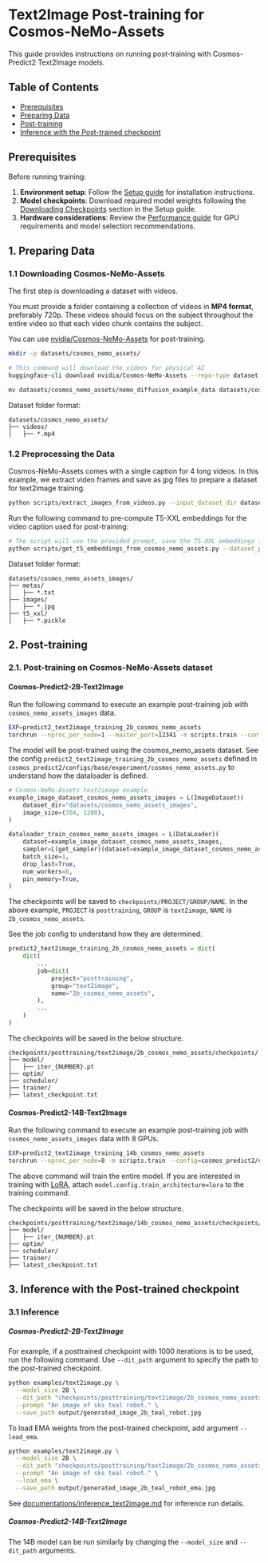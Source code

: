 # Text2Image Post-training for Cosmos-NeMo-Assets

This guide provides instructions on running post-training with Cosmos-Predict2 Text2Image models.

## Table of Contents
- [Prerequisites](#prerequisites)
- [Preparing Data](#1-preparing-data)
- [Post-training](#2-post-training)
- [Inference with the Post-trained checkpoint](#3-inference-with-the-post-trained-checkpoint)

## Prerequisites

Before running training:

1. **Environment setup**: Follow the [Setup guide](setup.md) for installation instructions.
2. **Model checkpoints**: Download required model weights following the [Downloading Checkpoints](setup.md#downloading-checkpoints) section in the Setup guide.
3. **Hardware considerations**: Review the [Performance guide](performance.md) for GPU requirements and model selection recommendations.


## 1. Preparing Data
### 1.1 Downloading Cosmos-NeMo-Assets

The first step is downloading a dataset with videos.

You must provide a folder containing a collection of videos in **MP4 format**, preferably 720p. These videos should focus on the subject throughout the entire video so that each video chunk contains the subject.

You can use [nvidia/Cosmos-NeMo-Assets](https://huggingface.co/datasets/nvidia/Cosmos-NeMo-Assets) for post-training.

```bash
mkdir -p datasets/cosmos_nemo_assets/

# This command will download the videos for physical AI
huggingface-cli download nvidia/Cosmos-NeMo-Assets --repo-type dataset --local-dir datasets/cosmos_nemo_assets/ --include "*.mp4*"

mv datasets/cosmos_nemo_assets/nemo_diffusion_example_data datasets/cosmos_nemo_assets/videos
```

Dataset folder format:
```
datasets/cosmos_nemo_assets/
├── videos/
│   ├── *.mp4
```

### 1.2 Preprocessing the Data

Cosmos-NeMo-Assets comes with a single caption for 4 long videos.
In this example, we extract video frames and save as jpg files to prepare a dataset for text2image training.
```bash
python scripts/extract_images_from_videos.py --input_dataset_dir datasets/cosmos_nemo_assets --output_dataset_dir datasets/cosmos_nemo_assets_images --stride 30
```

Run the following command to pre-compute T5-XXL embeddings for the video caption used for post-training:
```bash
# The script will use the provided prompt, save the T5-XXL embeddings in pickle format.
python scripts/get_t5_embeddings_from_cosmos_nemo_assets.py --dataset_path datasets/cosmos_nemo_assets_images --prompt "An image of sks teal robot." --is_image
```

Dataset folder format:
```
datasets/cosmos_nemo_assets_images/
├── metas/
│   ├── *.txt
├── images/
│   ├── *.jpg
├── t5_xxl/
│   ├── *.pickle
```

## 2. Post-training
### 2.1. Post-training on Cosmos-NeMo-Assets dataset
#### Cosmos-Predict2-2B-Text2Image

Run the following command to execute an example post-training job with `cosmos_nemo_assets_images` data.
```bash
EXP=predict2_text2image_training_2b_cosmos_nemo_assets
torchrun --nproc_per_node=1 --master_port=12341 -m scripts.train --config=cosmos_predict2/configs/base/config.py -- experiment=${EXP}
```

The model will be post-trained using the cosmos_nemo_assets dataset.
See the config `predict2_text2image_training_2b_cosmos_nemo_assets` defined in `cosmos_predict2/configs/base/experiment/cosmos_nemo_assets.py` to understand how the dataloader is defined.
```python
# Cosmos-NeMo-Assets text2image example
example_image_dataset_cosmos_nemo_assets_images = L(ImageDataset)(
    dataset_dir="datasets/cosmos_nemo_assets_images",
    image_size=(704, 1280),
)

dataloader_train_cosmos_nemo_assets_images = L(DataLoader)(
    dataset=example_image_dataset_cosmos_nemo_assets_images,
    sampler=L(get_sampler)(dataset=example_image_dataset_cosmos_nemo_assets_images),
    batch_size=1,
    drop_last=True,
    num_workers=8,
    pin_memory=True,
)
```

The checkpoints will be saved to `checkpoints/PROJECT/GROUP/NAME`.
In the above example, `PROJECT` is `posttraining`, `GROUP` is `text2image`, `NAME` is `2b_cosmos_nemo_assets`.

See the job config to understand how they are determined.
```python
predict2_text2image_training_2b_cosmos_nemo_assets = dict(
    dict(
        ...
        job=dict(
            project="posttraining",
            group="text2image",
            name="2b_cosmos_nemo_assets",
        ),
        ...
    )
)
```

The checkpoints will be saved in the below structure.
```
checkpoints/posttraining/text2image/2b_cosmos_nemo_assets/checkpoints/
├── model/
│   ├── iter_{NUMBER}.pt
├── optim/
├── scheduler/
├── trainer/
├── latest_checkpoint.txt
```

#### Cosmos-Predict2-14B-Text2Image

Run the following command to execute an example post-training job with `cosmos_nemo_assets_images` data with 8 GPUs.

```bash
EXP=predict2_text2image_training_14b_cosmos_nemo_assets
torchrun --nproc_per_node=8 -m scripts.train --config=cosmos_predict2/configs/base/config.py -- experiment=${EXP}
```

The above command will train the entire model. If you are interested in training with [LoRA](https://arxiv.org/abs/2106.09685), attach `model.config.train_architecture=lora` to the training command.

The checkpoints will be saved in the below structure.
```
checkpoints/posttraining/text2image/14b_cosmos_nemo_assets/checkpoints/
├── model/
│   ├── iter_{NUMBER}.pt
├── optim/
├── scheduler/
├── trainer/
├── latest_checkpoint.txt
```


## 3. Inference with the Post-trained checkpoint
### 3.1 Inference
##### Cosmos-Predict2-2B-Text2Image

For example, if a posttrained checkpoint with 1000 iterations is to be used, run the following command.
Use `--dit_path` argument to specify the path to the post-trained checkpoint.

```bash
python examples/text2image.py \
  --model_size 2B \
  --dit_path "checkpoints/posttraining/text2image/2b_cosmos_nemo_assets/checkpoints/model/iter_000001000.pt" \
  --prompt "An image of sks teal robot." \
  --save_path output/generated_image_2b_teal_robot.jpg
```

To load EMA weights from the post-trained checkpoint, add argument `--load_ema`.
```bash
python examples/text2image.py \
  --model_size 2B \
  --dit_path "checkpoints/posttraining/text2image/2b_cosmos_nemo_assets/checkpoints/model/iter_000001000.pt" \
  --prompt "An image of sks teal robot." \
  --load_ema \
  --save_path output/generated_image_2b_teal_robot_ema.jpg
```

See [documentations/inference_text2image.md](./inference_text2image.md) for inference run details.

##### Cosmos-Predict2-14B-Text2Image

The 14B model can be run similarly by changing the `--model_size` and `--dit_path` arguments.
